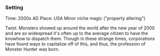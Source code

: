 ### Setting
Time: 2000s AD
Place: USA
Minor niche magic ("property altering")

Twist: Monsters showed up around the world after the new year of 2000 and are so widespread it's often up to the average citizen to have the knowhow to dispatch them. Though in these strange times, corporations have found ways to capitalize off of this, and thus, the profession of Monster Hunter was born.